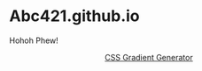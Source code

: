 
# Abc421.github.io
Hohoh Phew!


<p align="center">
<a href="https://cssgradient.io">CSS Gradient Generator</a>



</p>
